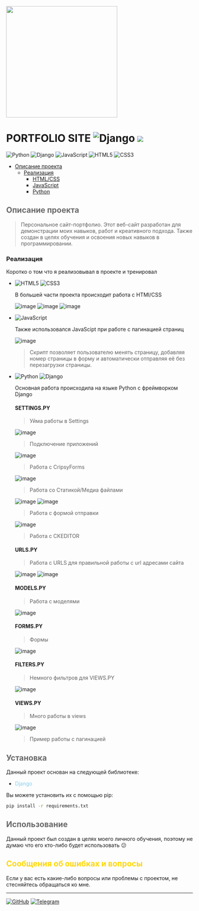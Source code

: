 <img src="https://i.pinimg.com/736x/53/96/84/539684ee35e67d564c63762f9137143f.jpg" width="300" height="300">

# PORTFOLIO SITE ![Django](https://img.shields.io/badge/Django-092E20?style=for-the-badge&logo=django&logoColor=green) ![](https://img.shields.io/badge/version-5.0.7-green)
![Python](https://img.shields.io/badge/python-3670A0?style=for-the-badge&logo=python&logoColor=green)
![Django](https://img.shields.io/badge/Django-092E20?style=for-the-badge&logo=django&logoColor=green)
![JavaScript](https://img.shields.io/badge/JavaScript-323330?style=for-the-badge&logo=javascript&logoColor=F7DF1E)
![HTML5](https://img.shields.io/badge/HTML5-E34F26?style=for-the-badge&logo=html5&logoColor=white)
![CSS3](https://img.shields.io/badge/CSS3-1572B6?style=for-the-badge&logo=css3&logoColor=white)

- [Описание проекта](#about)
  - [Реализация](#realization)
    - [HTML/CSS](#html)
    - [JavaScript](#JS)
    - [Python](#PY)

<a name="about"></a>

## <span style="color:#696969">Описание проекта</span>

> Персональное сайт-портфолио.
Этот веб-сайт разработан для демонстрации моих навыков, работ и креативного подхода.
Также создан в целях обучения и освоения новых навыков в программировании.

<a name="realization"></a>

### Реализация

Коротко о том что я реализовывал в проекте и тренировал

<a name="html"></a>

* ![HTML5](https://img.shields.io/badge/HTML5-E34F26?style=for-the-badge&logo=html5&logoColor=white) ![CSS3](https://img.shields.io/badge/CSS3-1572B6?style=for-the-badge&logo=css3&logoColor=white)
  
  В большей части проекта происходит работа с HTMl/CSS

  ![image](https://github.com/user-attachments/assets/2193c438-83da-40b2-8eeb-53f866852662)
  ![image](https://github.com/user-attachments/assets/5bc2b545-db6d-4778-9c25-efddf0f7668b)
  ![image](https://github.com/user-attachments/assets/0c85e62e-75ca-44ed-92f3-18fba947de84)
  
  <a name="JS"></a>
  
* ![JavaScript](https://img.shields.io/badge/JavaScript-323330?style=for-the-badge&logo=javascript&logoColor=F7DF1E)
  
  Также использовался JavaScipt при работе с пагинацией страниц

  ![image](https://github.com/user-attachments/assets/5855f3de-696e-4ff2-bf6c-beacf9238d33)
  > Скрипт позволяет пользователю менять страницу, добавляя номер страницы в форму и автоматически отправляя её без перезагрузки страницы.
  
  <a name="PY"></a>
  
* ![Python](https://img.shields.io/badge/python-3670A0?style=for-the-badge&logo=python&logoColor=green) ![Django](https://img.shields.io/badge/Django-092E20?style=for-the-badge&logo=django&logoColor=green)

  Основная работа происходила на языке Python с фреймворком Django

  #### SETTINGS.PY

  > Уйма работы в Settings

  ![image](https://github.com/user-attachments/assets/8a7d8a5b-2c10-45eb-afc9-baa2109087ef)
  > Подключение приложений

  ![image](https://github.com/user-attachments/assets/2cf28319-1891-48a6-93b6-87d23e919df1)
  > Работа с CripsyForms

  ![image](https://github.com/user-attachments/assets/08877c3c-3fd2-4f11-b945-701cc492c2fa)
  > Работа со Статикой/Медиа файлами

  ![image](https://github.com/user-attachments/assets/eecc5aa1-75d4-4663-ac0f-8a3ec5662001)
  ![image](https://github.com/user-attachments/assets/6fa9e7a4-e62a-4e18-bd32-c11105a4eb2a)
  > Работа с формой отправки

  ![image](https://github.com/user-attachments/assets/54e690fc-fe40-4508-b242-d73880231983)
  > Работа с CKEDITOR


  #### URLS.PY
    
  > Работа с URLS для правильной работы с url адресами сайта


    ![image](https://github.com/user-attachments/assets/2eeb2229-a3fd-41bb-afc2-4c61672b2cc4)
    ![image](https://github.com/user-attachments/assets/a6d537d3-8934-44e8-9e1f-d72a714a3ad6)

  #### MODELS.PY

  > Работа с моделями

  ![image](https://github.com/user-attachments/assets/a90be1ae-22e2-4fde-b4f8-20f423175bea)


  #### FORMS.PY

  > Формы

  ![image](https://github.com/user-attachments/assets/6966d157-9561-4293-98d4-b1692dcd87f6)

  #### FILTERS.PY

  > Немного фильтров для VIEWS.PY

  ![image](https://github.com/user-attachments/assets/acae392a-29c9-43c7-90af-4de9f19e737e)

  #### VIEWS.PY

  > Много работы в views

  ![image](https://github.com/user-attachments/assets/293d6743-0c7b-4d48-aadd-3a2c05089575)

  > Пример работы с пагинацией


## <span style="color:#696969">Установка</span>

Данный проект основан на следующей библиотеке:

- <span style="color:#87CEEB">Django</span>

Вы можете установить их с помощью pip:

```bash
pip install -r requirements.txt
```

## <span style="color:#696969">Использование</span>

Данный проект был создан в целях моего личного обучения, поэтому не думаю что его кто-либо будет использовать :confused:

## <span style="color:#FFD700">Сообщения об ошибках и вопросы</span>


Если у вас есть какие-либо вопросы или проблемы с проектом, не стесняйтесь обращаться ко мне.

---

[![GitHub](https://img.shields.io/badge/github-%23121011.svg?style=for-the-badge&logo=github&logoColor=white)](https://github.com/SkywalkerERR)
[![Telegram](https://img.shields.io/badge/Telegram-2CA5E0?style=for-the-badge&logo=telegram&logoColor=white)](https://t.me/skyindra)
